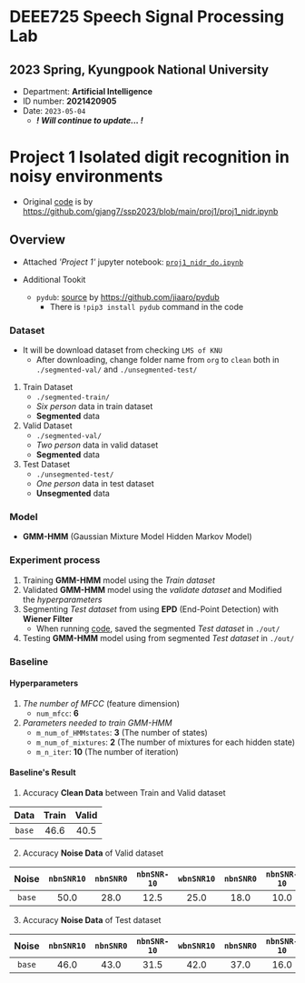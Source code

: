 # DEEE725 Speech Signal Processing Lab

## 2023 Spring, Kyungpook National University

- Department: **Artificial Intelligence**
- ID number: **2021420905**
- Date: `2023-05-04`
    - ***! Will continue to update... !***
# Project 1 Isolated digit recognition in noisy environments

- Original [code](https://github.com/gjang7/ssp2023/blob/main/proj1/proj1_nidr.ipynb) is by https://github.com/gjang7/ssp2023/blob/main/proj1/proj1_nidr.ipynb
## Overview
- Attached *'Project 1'* jupyter notebook: [`proj1_nidr_do.ipynb`](proj1_nidr_do.ipynb)

- Additional Tookit
    - `pydub`: [source](https://github.com/jiaaro/pydub) by https://github.com/jiaaro/pydub
        - There is ```!pip3 install pydub``` command in the code

### Dataset
- It will be download dataset from checking `LMS of KNU`
    - After downloading, change folder name from `org` to `clean` both in `./segmented-val/` and `./unsegmented-test/`
1. Train Dataset 
    - `./segmented-train/`
    - *Six person* data in train dataset
    - **Segmented** data
2. Valid Dataset
    - `./segmented-val/`
    - *Two person* data in valid dataset
    - **Segmented** data
3. Test Dataset
    - `./unsegmented-test/`
    - *One person* data in test dataset
    - **Unsegmented** data
### Model
- **GMM-HMM** (Gaussian Mixture Model Hidden Markov Model)

### Experiment process

1. Training **GMM-HMM** model using the *Train dataset*
2. Validated **GMM-HMM** model using the *validate dataset* and Modified the *hyperparameters*
3. Segmenting *Test dataset* from using **EPD** (End-Point Detection) with **Wiener Filter**
    - When running [code](proj1_nidr_do.ipynb), saved the segmented *Test dataset* in `./out/`
4. Testing **GMM-HMM** model using from segmented *Test dataset* in `./out/`

### Baseline

#### Hyperparameters

1. *The number of MFCC* (feature dimension)
    - `num_mfcc`: **6**
2. *Parameters needed to train GMM-HMM*
    - `m_num_of_HMMstates`: **3** (The number of states)
    - `m_num_of_mixtures`: **2** (The number of mixtures for each hidden state)
    - `m_n_iter`: **10** (The number of iteration)

#### Baseline's Result
1. Accuracy **Clean Data** between Train and Valid dataset

| Data | Train | Valid |
|:------:|:-----:|:-----:|
| `base` | 46.6 | 40.5 |

2. Accuracy **Noise Data** of Valid dataset

| Noise | `nbnSNR10` | `nbnSNR0`| `nbnSNR-10`| `wbnSNR10`| `nbnSNR0`| `nbnSNR-10`|
|:------:|:----:|:----:|:----:|:----:|:----:|:----:|
| `base` | 50.0 | 28.0 | 12.5 | 25.0 | 18.0 | 10.0 |

3. Accuracy **Noise Data** of Test dataset

| Noise | `nbnSNR10` | `nbnSNR0`| `nbnSNR-10`| `wbnSNR10`| `nbnSNR0`| `nbnSNR-10`|
|:------:|:----:|:----:|:----:|:----:|:----:|:----:|
| `base` | 46.0 | 43.0 | 31.5 | 42.0 | 37.0 | 16.0 |